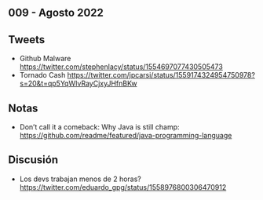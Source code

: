 009 - Agosto 2022
--

## Tweets

* Github Malware https://twitter.com/stephenlacy/status/1554697077430505473
* Tornado Cash https://twitter.com/jpcarsi/status/1559174324954750978?s=20&t=qp5YqWIvRayCjxyJHfnBKw

## Notas

* Don’t call it a comeback: Why Java is still champ: https://github.com/readme/featured/java-programming-language

## Discusión

* Los devs trabajan menos de 2 horas? https://twitter.com/eduardo_gpg/status/1558976800306470912 
